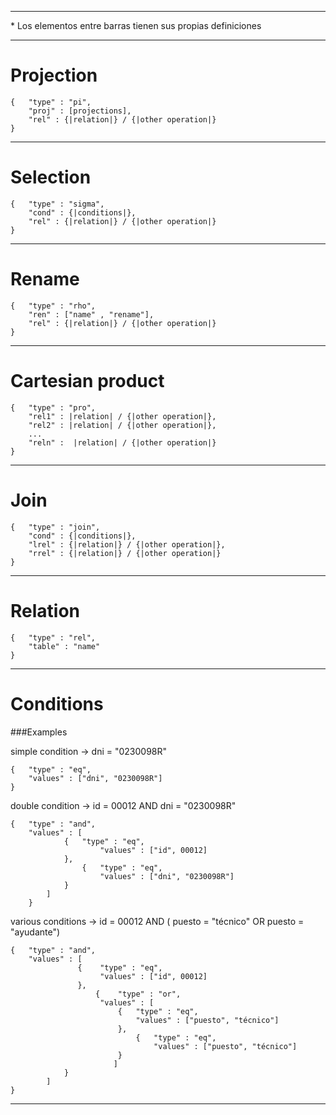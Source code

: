 

----------
<p>* Los elementos entre barras tienen sus propias definiciones</p>

----------



# Projection

    {   "type" : "pi",
        "proj" : [projections],
        "rel" : {|relation|} / {|other operation|}
    }


----------


# Selection

    {   "type" : "sigma",
        "cond" : {|conditions|},
        "rel" : {|relation|} / {|other operation|}
    }
    

----------


# Rename

    {   "type" : "rho",
        "ren" : ["name" , "rename"],
        "rel" : {|relation|} / {|other operation|}
    }

----------

# Cartesian product

    {   "type" : "pro",
        "rel1" : |relation| / {|other operation|},
        "rel2" : |relation| / {|other operation|},
        ...
        "reln" :  |relation| / {|other operation|}
    }


----------

# Join 

    {   "type" : "join",
        "cond" : {|conditions|},
        "lrel" : {|relation|} / {|other operation|},
        "rrel" : {|relation|} / {|other operation|}
    }
    


----------


# Relation

	{   "type" : "rel",
	    "table" : "name"
	}


----------


# Conditions

###Examples

simple condition -> dni = "0230098R"

	{   "type" : "eq",
	    "values" : ["dni", "0230098R"]
	}

double condition -> id = 00012 AND dni = "0230098R"
	
	{	"type" : "and",
		"values" : [ 
				{	"type" : "eq",
       					"values" : ["id", 00012]
				},
        			{	"type" : "eq",
        				"values" : ["dni", "0230098R"]
				}
			]
    	}


various conditions -> id = 00012 AND ( puesto = "técnico" OR puesto = "ayudante")

	{   "type" : "and",
	    "values" : [ 
			       {	"type" : "eq",
       					"values" : ["id", 00012]
			       },
        		       {	"type" : "or",
        				"values" : [
							{	"type" : "eq",
								"values" : ["puesto", "técnico"]
							},
					        	{	"type" : "eq",
					        		"values" : ["puesto", "técnico"]
							}
						   ]
				}
			]
    }

----------
